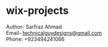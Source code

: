 # wix-projects
Author- Sarfraz Ahmad
<br>
Email- technicalguydesigns@gmail.com
<br>
Phone: +923494241066
